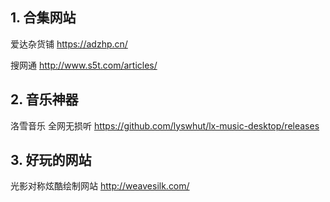 ## 1. 合集网站

爱达杂货铺 https://adzhp.cn/

搜网通 http://www.s5t.com/articles/

## 2. 音乐神器

洛雪音乐 全网无损听 https://github.com/lyswhut/lx-music-desktop/releases

## 3. 好玩的网站

光影对称炫酷绘制网站 http://weavesilk.com/